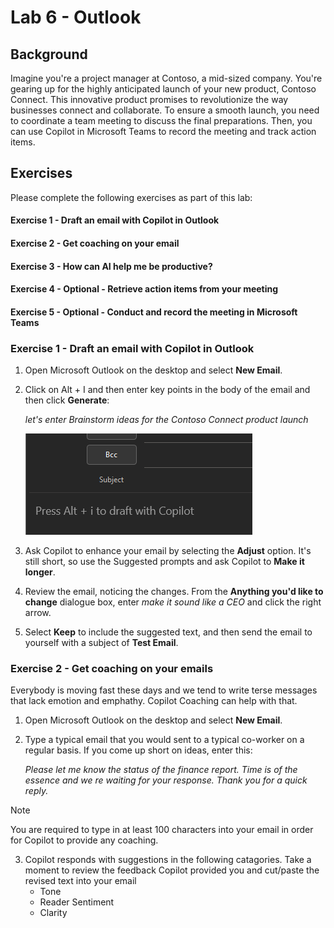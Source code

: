 # Lab 6 - Outlook #

## Background ##
Imagine you're a project manager at Contoso, a mid-sized company. You're gearing up for the highly anticipated launch of your new product, Contoso Connect. This innovative product promises to revolutionize the way businesses connect and collaborate. To ensure a smooth launch, you need to coordinate a team meeting to discuss the final preparations. Then, you can use Copilot in Microsoft Teams to record the meeting and track action items.


## Exercises
Please complete the following exercises as part of this lab:

#### Exercise 1 - Draft an email with Copilot in Outlook
#### Exercise 2 - Get coaching on your email
#### Exercise 3 - How can AI help me be productive?
#### Exercise 4 - Optional - Retrieve action items from your meeting
#### Exercise 5 - Optional - Conduct and record the meeting in Microsoft Teams

### Exercise 1 - Draft an email with Copilot in Outlook ###
1. Open Microsoft Outlook on the desktop and select **New Email**.
1. Click on Alt + I and then enter key points in the body of the email and then click **Generate**:
   
    *let's enter Brainstorm ideas for the Contoso Connect product launch*
   
   ![new](https://github.com/JazzyWagdaddy/MS-4018-Draft-analyze-present-Microsoft-365-Copilot/blob/master/Instructions/Labs/Media/OutlookEx1Pic1.png)
3. Ask Copilot to enhance your email by selecting the **Adjust** option. It's still short, so use the Suggested prompts and ask Copilot to **Make it longer**.
4. Review the email, noticing the changes. From the **Anything you'd like to change** dialogue box, enter *make it sound like a CEO* and click the right arrow.
5. Select **Keep** to include the suggested text, and then send the email to yourself with a subject of **Test Email**.

### Exercise 2 - Get coaching on your emails ###
Everybody is moving fast these days and we tend to write terse messages that lack emotion and emphathy.  Copilot Coaching can help with that.

1. Open Microsoft Outlook on the desktop and select **New Email**.
2. Type a typical email that you would sent to a typical co-worker on a regular basis.  If you come up short on ideas, enter this:

   *Please let me know the status of the finance report.  Time is of the essence and we re waiting for your response.  Thank you for a quick reply.*

> [!NOTE]
> You are required to type in at least 100 characters into your email in order for Copilot to provide any coaching.
>
3. Copilot responds with suggestions in the following catagories.  Take a moment to review the feedback Copilot provided you and cut/paste the revised text into your email
   * Tone
   * Reader Sentiment
   * Clarity

